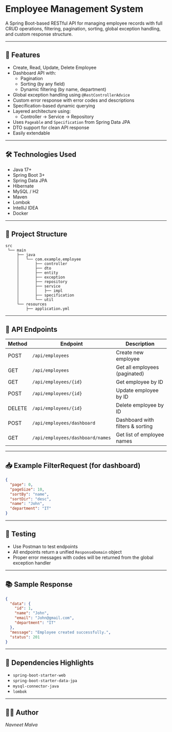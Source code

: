 # Employee Management System

A Spring Boot-based RESTful API for managing employee records with full CRUD operations, filtering, pagination, sorting, global exception handling, and custom response structure.

---

## 📌 Features

- Create, Read, Update, Delete Employee
- Dashboard API with:
    - Pagination
    - Sorting (by any field)
    - Dynamic filtering (by name, department)
- Global exception handling using `@RestControllerAdvice`
- Custom error response with error codes and descriptions
- Specification-based dynamic querying
- Layered architecture using:
    - Controller → Service → Repository
- Uses `Pageable` and `Specification` from Spring Data JPA
- DTO support for clean API response
- Easily extendable

---

## 🛠️ Technologies Used

- Java 17+
- Spring Boot 3+
- Spring Data JPA
- Hibernate
- MySQL / H2
- Maven
- Lombok
- IntelliJ IDEA
- Docker

---

## 🔧 Project Structure

```
src
 └── main
     ├── java
     │   └── com.example.employee
     │       ├── controller
     │       ├── dto
     │       ├── entity
     │       ├── exception
     │       ├── repository
     │       ├── service
     │       │   ├── impl
     │       ├── specification
     │       └── util
     └── resources
         ├── application.yml
```

---

## 🚀 API Endpoints

| Method | Endpoint                    | Description                       |
|--------|-----------------------------|-----------------------------------|
| POST   | `/api/employees`            | Create new employee               |
| GET    | `/api/employees`            | Get all employees (paginated)     |
| GET    | `/api/employees/{id}`       | Get employee by ID                |
| POST   | `/api/employees/{id}`       | Update employee by ID             |
| DELETE | `/api/employees/{id}`       | Delete employee by ID             |
| POST   | `/api/employees/dashboard`  | Dashboard with filters & sorting  |
| GET    | `/api/employees/dashboard/names` | Get list of employee names     |

---

## 📥 Example FilterRequest (for dashboard)

```json
{
  "page": 0,
  "pageSize": 10,
  "sortBy": "name",
  "sortDir": "desc",
  "name": "John",
  "department": "IT"
}
```

---

## 🧪 Testing

- Use Postman to test endpoints
- All endpoints return a unified `ResponseDomain` object
- Proper error messages with codes will be returned from the global exception handler

---

## 📚 Sample Response

```json
{
  "data": {
    "id": 1,
    "name": "John",
    "email": "John@gmail.com",
    "department": "IT"
  },
  "message": "Employee created successfully.",
  "status": 201
}
```

---

## 🧩 Dependencies Highlights

- `spring-boot-starter-web`
- `spring-boot-starter-data-jpa`
- `mysql-connector-java`
- `lombok`
---

## 👨‍💻 Author
*Navneet Malva*
